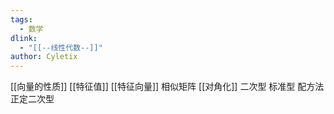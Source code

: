 ```yaml
---
tags: 
  - 数学
dlink:
  - "[[--线性代数--]]"
author: Cyletix
---
```

[[向量的性质]]
[[特征值]]
[[特征向量]]
相似矩阵
[[对角化]]
二次型
标准型
配方法
正定二次型
